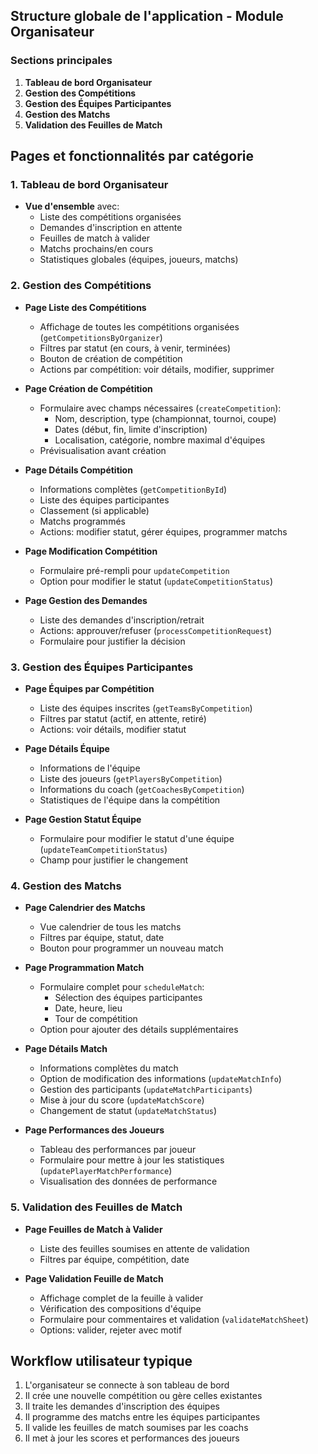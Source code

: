 ## Structure globale de l'application - Module Organisateur

### Sections principales
1. **Tableau de bord Organisateur**
2. **Gestion des Compétitions**
3. **Gestion des Équipes Participantes**
4. **Gestion des Matchs**
5. **Validation des Feuilles de Match**

## Pages et fonctionnalités par catégorie

### 1. Tableau de bord Organisateur
- **Vue d'ensemble** avec:
  - Liste des compétitions organisées
  - Demandes d'inscription en attente
  - Feuilles de match à valider
  - Matchs prochains/en cours
  - Statistiques globales (équipes, joueurs, matchs)

### 2. Gestion des Compétitions
- **Page Liste des Compétitions**
  - Affichage de toutes les compétitions organisées (`getCompetitionsByOrganizer`)
  - Filtres par statut (en cours, à venir, terminées)
  - Bouton de création de compétition
  - Actions par compétition: voir détails, modifier, supprimer

- **Page Création de Compétition**
  - Formulaire avec champs nécessaires (`createCompetition`):
    - Nom, description, type (championnat, tournoi, coupe)
    - Dates (début, fin, limite d'inscription)
    - Localisation, catégorie, nombre maximal d'équipes
  - Prévisualisation avant création

- **Page Détails Compétition**
  - Informations complètes (`getCompetitionById`)
  - Liste des équipes participantes
  - Classement (si applicable)
  - Matchs programmés
  - Actions: modifier statut, gérer équipes, programmer matchs

- **Page Modification Compétition**
  - Formulaire pré-rempli pour `updateCompetition`
  - Option pour modifier le statut (`updateCompetitionStatus`)

- **Page Gestion des Demandes**
  - Liste des demandes d'inscription/retrait
  - Actions: approuver/refuser (`processCompetitionRequest`)
  - Formulaire pour justifier la décision

### 3. Gestion des Équipes Participantes
- **Page Équipes par Compétition**
  - Liste des équipes inscrites (`getTeamsByCompetition`)
  - Filtres par statut (actif, en attente, retiré)
  - Actions: voir détails, modifier statut

- **Page Détails Équipe**
  - Informations de l'équipe
  - Liste des joueurs (`getPlayersByCompetition`)
  - Informations du coach (`getCoachesByCompetition`)
  - Statistiques de l'équipe dans la compétition

- **Page Gestion Statut Équipe**
  - Formulaire pour modifier le statut d'une équipe (`updateTeamCompetitionStatus`)
  - Champ pour justifier le changement

### 4. Gestion des Matchs
- **Page Calendrier des Matchs**
  - Vue calendrier de tous les matchs
  - Filtres par équipe, statut, date
  - Bouton pour programmer un nouveau match

- **Page Programmation Match**
  - Formulaire complet pour `scheduleMatch`:
    - Sélection des équipes participantes
    - Date, heure, lieu
    - Tour de compétition
  - Option pour ajouter des détails supplémentaires

- **Page Détails Match**
  - Informations complètes du match
  - Option de modification des informations (`updateMatchInfo`)
  - Gestion des participants (`updateMatchParticipants`)
  - Mise à jour du score (`updateMatchScore`)
  - Changement de statut (`updateMatchStatus`)

- **Page Performances des Joueurs**
  - Tableau des performances par joueur
  - Formulaire pour mettre à jour les statistiques (`updatePlayerMatchPerformance`)
  - Visualisation des données de performance

### 5. Validation des Feuilles de Match
- **Page Feuilles de Match à Valider**
  - Liste des feuilles soumises en attente de validation
  - Filtres par équipe, compétition, date

- **Page Validation Feuille de Match**
  - Affichage complet de la feuille à valider
  - Vérification des compositions d'équipe
  - Formulaire pour commentaires et validation (`validateMatchSheet`)
  - Options: valider, rejeter avec motif


## Workflow utilisateur typique

1. L'organisateur se connecte à son tableau de bord
2. Il crée une nouvelle compétition ou gère celles existantes
3. Il traite les demandes d'inscription des équipes
4. Il programme des matchs entre les équipes participantes
5. Il valide les feuilles de match soumises par les coachs
6. Il met à jour les scores et performances des joueurs





